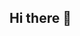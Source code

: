 ## Hi there 👋

<!--
**Hussain101/Hussain101** is a ✨ _special_ ✨ repository because its `README.md` (this file) appears on your GitHub profile.

Here are some ideas to get you started:

- 🔭 I’m currently working on ...
- 🌱 I’m currently learning ...
- 👯 I’m looking to collaborate on ...
- 🤔 I’m looking for help with ...
[![Anurag's GitHub stats](https://github-readme-stats.vercel.app/api?username=Hussain101)](https://github.com/anuraghazra/github-readme-stats)
- 💬 Ask me about ...
- 📫 How to reach me: ...
- 😄 Pronouns: ...
- ⚡ Fun fact: ...
-->
